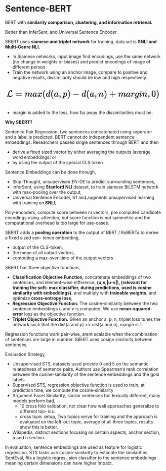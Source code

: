 # Sentence-BERT

BERT with **similarity comparison, clustering, and information retrieval.**

Better than InferSent, and Universal Sentence Encoder.

SBERT uses **siamese and triplet network** for training, data set is **SNLI and Multi-Genre NLI.**

- In Siamese networks, input image find encodings, use the same network (no change in weights or biases) and predict encodings of image of different person
- Train the network using an anchor image, compare to positive and negative results, dissimilarity should be low and high respectively.

![Untitled](Sentence-BERT%204f169877d2ef460fb2f8a8efedff6bfd/Untitled.png)

- margin is added to the loss, how far away the dissimilarities must be.

**Why SBERT?**

Sentence Pair Regression, two sentences concatenated using seperator and a label is predicted. BERT cannot do independent sentence embeddings. Researchers passed single sentences through BERT and then 

- derive a fixed sized vector by either averaging the outputs (average word embeddings) or
- by using the output of the special CLS token

Sentence Embeddings can be done through, 

- Skip-Thought, unsupervised EN-DE to predict surrounding sentences,
- InferSent, using **Stanford NLI** dataset, to train siamese BiLSTM network with max-pooling over the output,
- Universal Sentence Encoder, trf and augments unsupervised learning with training on **SNLI**,

Poly-encoders, compute score between m vectors, pre computed candidate encodings using. attention, but score function is not symmetric and the computational overhead is too large for use-cases.

SBERT adds a **pooling operation** to the output of BERT / RoBERTa to derive a fixed sized sen- tence embedding, 

- output of the CLS-token,
- the mean of all output vectors,
- computing a max-over-time of the output vectors

SBERT has three objective functions,

- **Classification Objective Function,** concatenate embeddings of two sentences, and element-wise difference, **(u,v,|u-v|), (relevant for training the soft- max classifier, during predictions, used is cosine similarity with embeddings).** and multiply with **trainable weights**, and optimize **cross-entropy loss**,
- **Regression Objective Function.** The cosine-similarity between the two sentence embeddings u and v is computed. We use **mean-squared-error** loss as the objective function.
- **Triplet Objective Function.** Given an anchor a, p, n, triplet loss tunes the network such that
the dist(a and p) << dist(a and n), margin is 1.

Regression functions work pair-wise, arent scalable when the combination of sentences are large in number. SBERT uses cosine similarity between sentences, 

Evaluation Strategy,

- Unsupervised STS, datasets used provide 0 and 5 on the semantic relatedness of sentence pairs. Authors use Spearman’s rank correlation between the cosine-similarity of the sentence embeddings and the gold labels.
- Supervised STS, regression objective function is used to train, at prediction time, we compute the cosine-similarity
- Argument Facet Similarity, similar sentences but lexically different, many models perform bad,
    - 10 cross fold validation, not clear how well approaches generalize to different top- ics.
    - cross topic setup, Two topics serve for training and the approach is evaluated on the left-out topic, average of all three topics, results show this is better.
- Wikipedia, distinct sections focusing on certain aspects, anchor section, p and n section.

In evaluation, sentence embeddings are used as feature for logistic regression. STS tasks use cosine-similarity to estimate the similarities, SentEval, fits a logistic regres- sion classifier to the sentence embeddings meaning certain dimensions can have higher impact.